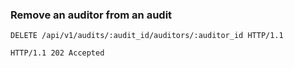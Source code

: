 ### Remove an auditor from an audit

```http
DELETE /api/v1/audits/:audit_id/auditors/:auditor_id HTTP/1.1
```

```http
HTTP/1.1 202 Accepted
```
